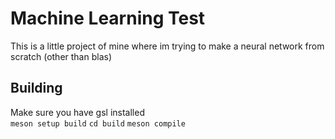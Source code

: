 # Machine Learning Test
This is a little project of mine where im trying to make a neural network from scratch (other than blas)
## Building
Make sure you have gsl installed  
`meson setup build`
`cd build`
`meson compile`
